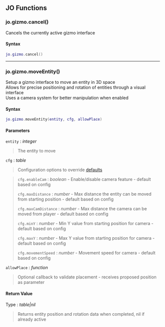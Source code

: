 
## JO Functions

### jo.gizmo.cancel()

<!-- @include: ./slots/headers.md#client|jo.gizmo.cancel -->

Cancels the currently active gizmo interface <br>

<!-- @include: ./slots/descriptions.md#client|jo.gizmo.cancel -->

#### Syntax

```lua
jo.gizmo.cancel()

```

<!-- @include: ./slots/examples.md#client|jo.gizmo.cancel -->

<!-- @include: ./slots/footers.md#client|jo.gizmo.cancel -->

---

### jo.gizmo.moveEntity()

<!-- @include: ./slots/headers.md#client|jo.gizmo.moveEntity -->

Setup a gizmo interface to move an entity in 3D space <br>
Allows for precise positioning and rotation of entities through a visual interface <br>
Uses a camera system for better manipulation when enabled <br>

<!-- @include: ./slots/descriptions.md#client|jo.gizmo.moveEntity -->

#### Syntax

```lua
jo.gizmo.moveEntity(entity, cfg, allowPlace)

```

#### Parameters

`entity` : _integer_
> The entity to move
>

`cfg` : _table_ <BadgeOptional />

> Configuration options to override [defaults](#default-configuration)
>

> `cfg.enableCam` : _boolean_ - Enable/disable camera feature - default based on config
> 
> `cfg.maxDistance` : _number_ - Max distance the entity can be moved from starting position - default based on config
> 
> `cfg.maxCamDistance` : _number_ - Max distance the camera can be moved from player - default based on config
> 
> `cfg.minY` : _number_ - Min Y value from starting position for camera - default based on config
> 
> `cfg.maxY` : _number_ - Max Y value from starting position for camera - default based on config
> 
> `cfg.movementSpeed` : _number_ - Movement speed for camera - default based on config
> 

`allowPlace` : _function_ <BadgeOptional />
> Optional callback to validate placement - receives proposed position as parameter
>

#### Return Value

Type : _table|nil_

> Returns entity position and rotation data when completed, nil if already active

<!-- @include: ./slots/examples.md#client|jo.gizmo.moveEntity -->

<!-- @include: ./slots/footers.md#client|jo.gizmo.moveEntity -->

